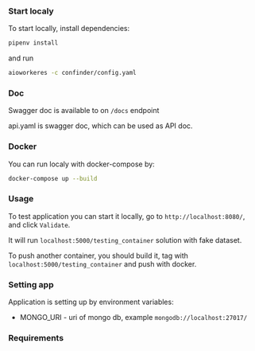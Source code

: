### Start localy

 To start locally, install dependencies:
 
 ```bash
pipenv install
```

and run

```bash
aioworkeres -c confinder/config.yaml
```

### Doc

Swagger doc is available to on `/docs` endpoint

api.yaml is swagger doc, which can be used as API doc.

### Docker

You can run localy with docker-compose by:

```bash
docker-compose up --build
```

### Usage

To test application you can start it locally, go to `http://localhost:8080/`, and click `Validate`.

It will run `localhost:5000/testing_container` solution with fake dataset.

To push another container, you should build it, tag with `localhost:5000/testing_container` and push with docker.


### Setting app

Application is setting up by environment variables:

- MONGO_URI - uri of mongo db, example `mongodb://localhost:27017/`

### Requirements